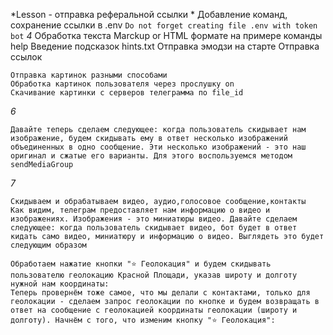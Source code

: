 *Lesson - отправка реферальной ссылки *
Добавление команд, сохранение ссылки в .env 
`Do not forget creating file .env with token bot`
*4*  Обработка текста Marckup or HTML формате на примере команды help
  Введение подсказок hints.txt Отправка эмодзи на старте
  Отправка ссылок 
  ```№5 Работа с инлайн и просто клавиатурой в /menu  
  Отправка картинок разными способами 
  Обработка картинок пользователя через прослушку on
  Скачивание картинки с серверов телеграмма по file_id
  ```
  *6*
  ``` 
  Давайте теперь сделаем следующее: когда пользователь скидывает нам изображение, будем скидывать ему в ответ несколько изображений объединенных в одно сообщение. Эти несколько изображений - это наш оригинал и сжатые его варианты. Для этого воспользуемся методом sendMediaGroup
  ```
  *7*
  ``` 
  Скидываем и обрабатываем видео, аудио,голосовое сообщение,контакты
  Как видим, телеграм предоставляет нам информацию о видео и изображениях. Изображения - это миниатюры видео. Давайте сделаем следующее: когда пользователь скидывает видео, бот будет в ответ кидать само видео, миниатюру и информацию о видео. Выглядеть это будет следующим образом

  Обработаем нажатие кнопки "⭐️ Геолокация" и будем скидывать пользователю геолокацию Красной Площади, указав широту и долготу нужной нам координаты:
  Теперь провернём тоже самое, что мы делали с контактами, только для геолокации - сделаем запрос геолокации по кнопке и будем возвращать в ответ на сообщение с геолокацией координаты геолокации (широту и долготу). Начнём с того, что изменим кнопку "⭐️ Геолокация":
  ```